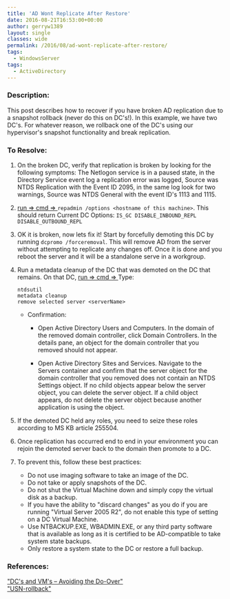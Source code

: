 ```yaml
---
title: 'AD Wont Replicate After Restore'
date: 2016-08-21T16:53:00+00:00
author: gerryw1389
layout: single
classes: wide
permalink: /2016/08/ad-wont-replicate-after-restore/
tags:
  - WindowsServer
tags:
  - ActiveDirectory
---
```

<!--more-->

### Description:

This post describes how to recover if you have broken AD replication due to a snapshot rollback (never do this on DC's!). In this example, we have two DC's. For whatever reason, we rollback one of the DC's using our hypervisor's snapshot functionality and break replication.

### To Resolve:

1. On the broken DC, verify that replication is broken by looking for the following symptoms: The Netlogon service is in a paused state, in the Directory Service event log a replication error was logged, Source was NTDS Replication with the Event ID 2095, in the same log look for two warnings, Source was NTDS General with the event ID's 1113 and 1115.

2. [run => cmd => ](https://automationadmin.com/2016/05/command-prompt-overview/) `repadmin /options <hostname of this machine>`. This should return Current DC Options: `IS_GC DISABLE_INBOUND_REPL DISABLE_OUTBOUND_REPL`

3. OK it is broken, now lets fix it! Start by forcefully demoting this DC by running `dcpromo /forceremoval`. This will remove AD from the server without attempting to replicate any changes off. Once it is done and you reboot the server and it will be a standalone serve in a workgroup.

4. Run a metadata cleanup of the DC that was demoted on the DC that remains. On that DC, [run => cmd => ](https://automationadmin.com/2016/05/command-prompt-overview/) Type:

   ```escape
   ntdsutil  
   metadata cleanup  
   remove selected server <serverName>
   ```

   - Confirmation:  
     - Open Active Directory Users and Computers. In the domain of the removed domain controller, click Domain Controllers. In the details pane, an object for the domain controller that you removed should not appear.

     - Open Active Directory Sites and Services. Navigate to the Servers container and confirm that the server object for the domain controller that you removed does not contain an NTDS Settings object. If no child objects appear below the server object, you can delete the server object. If a child object appears, do not delete the server object because another application is using the object.

5. If the demoted DC held any roles, you need to seize these roles according to MS KB article 255504.

6. Once replication has occurred end to end in your environment you can rejoin the demoted server back to the domain then promote to a DC.

7. To prevent this, follow these best practices:

   - Do not use imaging software to take an image of the DC.
   - Do not take or apply snapshots of the DC.
   - Do not shut the Virtual Machine down and simply copy the virtual disk as a backup.
   - If you have the ability to "discard changes" as you do if you are running "Virtual Server 2005 R2", do not enable this type of setting on a DC Virtual Machine.
   - Use NTBACKUP.EXE, WBADMIN.EXE, or any third party software that is available as long as it is certified to be AD-compatible to take system state backups.
   - Only restore a system state to the DC or restore a full backup.

### References:

["DC's and VM's – Avoiding the Do-Over"](https://blogs.technet.microsoft.com/askds/2009/06/05/dcs-and-vms-avoiding-the-do-over/)    
["USN-rollback"](http://adfordummiez.com/?p=48)  